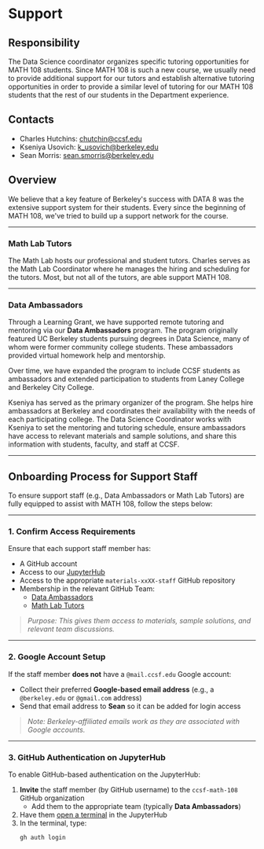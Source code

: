 # Support

## Responsibility
The Data Science coordinator organizes specific tutoring opportunities for MATH 108 students. Since MATH 108 is such a new course, we usually need to provide additional support for our tutors and establish alternative tutoring opportunities in order to provide a similar level of tutoring for our MATH 108 students that the rest of our students in the Department experience.

## Contacts
- Charles Hutchins: chutchin@ccsf.edu
- Kseniya Usovich: k_usovich@berkeley.edu
- Sean Morris: sean.smorris@berkeley.edu

## Overview
We believe that a key feature of Berkeley's success with DATA 8 was the extensive support system for their students. Every since the beginning of MATH 108, we've tried to build up a support network for the course. 

---

### Math Lab Tutors
The Math Lab hosts our professional and student tutors. Charles serves as the Math Lab Coordinator where he manages the hiring and scheduling for the tutors. Most, but not all of the tutors, are able support MATH 108.

---

### Data Ambassadors
Through a Learning Grant, we have supported remote tutoring and mentoring via our **Data Ambassadors** program. The program originally featured UC Berkeley students pursuing degrees in Data Science, many of whom were former community college students. These ambassadors provided virtual homework help and mentorship.

Over time, we have expanded the program to include CCSF students as ambassadors and extended participation to students from Laney College and Berkeley City College.

Kseniya has served as the primary organizer of the program. She helps hire ambassadors at Berkeley and coordinates their availability with the needs of each participating college. The Data Science Coordinator works with Kseniya to set the mentoring and tutoring schedule, ensure ambassadors have access to relevant materials and sample solutions, and share this information with students, faculty, and staff at CCSF.

---

## Onboarding Process for Support Staff

To ensure support staff (e.g., Data Ambassadors or Math Lab Tutors) are fully equipped to assist with MATH 108, follow the steps below:

---

### 1. Confirm Access Requirements

Ensure that each support staff member has:

- A GitHub account
- Access to our [JupyterHub](https://your-hub-url)
- Access to the appropriate `materials-xxXX-staff` GitHub repository
- Membership in the relevant GitHub Team:
  - [Data Ambassadors](https://github.com/orgs/ccsf-math-108/teams/data-ambassadors)
  - [Math Lab Tutors](https://github.com/orgs/ccsf-math-108/teams/math-lab-tutors)

> _Purpose: This gives them access to materials, sample solutions, and relevant team discussions._

---

### 2. Google Account Setup

If the staff member **does not** have a `@mail.ccsf.edu` Google account:

- Collect their preferred **Google-based email address** (e.g., a `@berkeley.edu` or `@gmail.com` address)
- Send that email address to **Sean** so it can be added for login access

> _Note: Berkeley-affiliated emails work as they are associated with Google accounts._

---

### 3. GitHub Authentication on JupyterHub

To enable GitHub-based authentication on the JupyterHub:

1. **Invite** the staff member (by GitHub username) to the `ccsf-math-108` GitHub organization  
   - Add them to the appropriate team (typically **Data Ambassadors**)
2. Have them [open a terminal](https://jupyterlab.readthedocs.io/en/latest/user/terminal.html) in the JupyterHub
3. In the terminal, type:
   ```bash
   gh auth login
